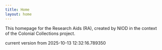 ```yaml
---
title: Home
layout: home
---
```


This homepage for the Research Aids (RA), created by NIOD in the context of the Colonial Collections project. 


current version from 2025-10-13 12:32:16.789350